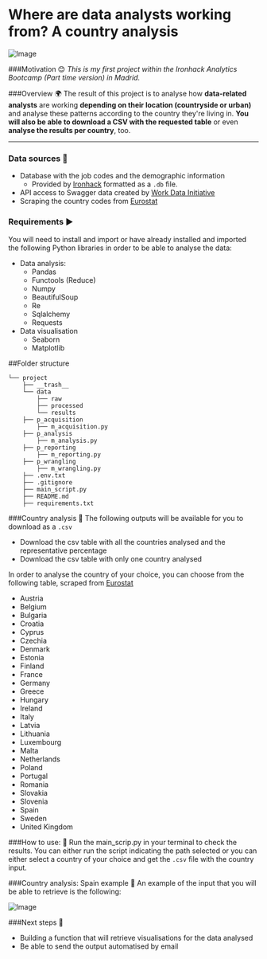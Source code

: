 # Where are data analysts working from? A country analysis
![Image](https://baunsreit.es/wp-content/uploads/2020/07/data_analysts.png)

###Motivation :blush:
*This is my first project within the Ironhack Analytics Bootcamp (Part time version) in Madrid.*

###Overview :earth_africa:
The result of this project is to analyse how **data-related analysts** are working **depending on their location (countryside or urban)** and analyse these patterns according to the country they're living in. **You will also be able to download a CSV with the requested table** or even **analyse the results per country**, too.

---

### Data sources :scroll:
 - Database with the job codes and the demographic information
    - Provided by [Ironhack](http://www.potacho.com/files/ironhack/raw_data_project_m1.db) formatted as a `.db` file.
 - API access to Swagger data created by [Work Data Initiative](http://api.dataatwork.org/v1/jobs/autocomplete?contains=data
)
 - Scraping the country codes from [Eurostat](https://ec.europa.eu/eurostat/statistics-explained/index.php/Glossary:Country_codes)

### Requirements :arrow_forward:

You will need to install and import or have already installed and imported the following Python libraries in order to be able to analyse the data:
- Data analysis:
    - Pandas
    - Functools (Reduce)
    - Numpy
    - BeautifulSoup
    - Re
    - Sqlalchemy
    - Requests
- Data visualisation
    - Seaborn
    - Matplotlib
    
##Folder structure
```
└── project
    ├── __trash__    
    └── data
        ├── raw
        ├── processed
        └── results
    ├── p_acquisition
        ├── m_acquisition.py
    ├── p_analysis
        ├── m_analysis.py
    ├── p_reporting
        ├── m_reporting.py
    ├── p_wrangling
        ├── m_wrangling.py
    ├── .env.txt
    ├── .gitignore
    ├── main_script.py
    ├── README.md
    ├── requirements.txt
```
###Country analysis :crystal_ball:
The following outputs will be available for you to download as a `.csv` 
- Download the csv table with all the countries analysed and the representative percentage
- Download the csv table with only one country analysed

In order to analyse the country of your choice, you can choose from the following table, scraped from [Eurostat](https://ec.europa.eu/eurostat/statistics-explained/index.php/Glossary:Country_codes)
- Austria
- Belgium
- Bulgaria
- Croatia
- Cyprus
- Czechia
- Denmark
- Estonia
- Finland
- France
- Germany
- Greece
- Hungary
- Ireland
- Italy
- Latvia
- Lithuania
- Luxembourg
- Malta
- Netherlands
- Poland
- Portugal
- Romania
- Slovakia
- Slovenia
- Spain
- Sweden
- United Kingdom

###How to use: :electric_plug:
Run the main_scrip.py in your terminal to check the results. You can either run the script indicating the path selected or you can either select a country of your choice and get the `.csv`  file with the country input.

###Country analysis: Spain example :tada:
An example of the input that you will be able to retrieve is the following:

![Image](https://baunsreit.es/wp-content/uploads/2020/07/spain.png)

###Next steps :telescope:
- Building a function that will retrieve visualisations for the data analysed
- Be able to send the output automatised by email
